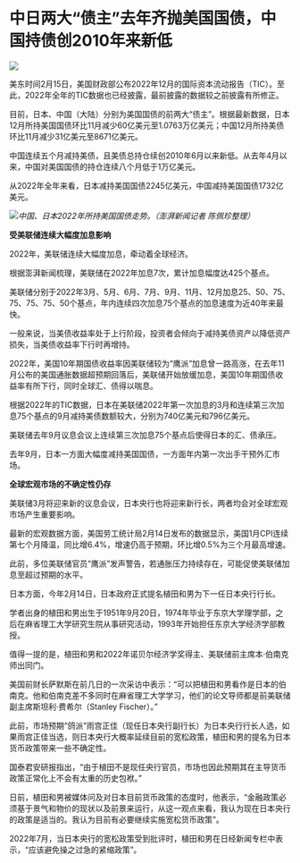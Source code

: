 # 中日两大“债主”去年齐抛美国国债，中国持债创2010年来新低

![](https://inews.gtimg.com/newsapp_bt/0/15667767492/1000)

美东时间2月15日，美国财政部公布2022年12月的国际资本流动报告（TIC）。至此，2022年全年的TIC数据也已经披露，最前披露的数据较之前披露有所修正。

目前，日本、中国（大陆）分别为美国国债的前两大“债主”。根据最新数据，日本12月所持美国国债环比11月减少60亿美元至1.0763万亿美元；中国12月所持美债环比11月减少31亿美元至8671亿美元。

中国连续五个月减持美债，且美债总持仓续创2010年6月以来新低。从去年4月以来，中国对美国国债的持仓连续八个月低于1万亿美元。

从2022年全年来看，日本减持美国国债2245亿美元，中国减持美国国债1732亿美元。

![](https://inews.gtimg.com/newsapp_bt/0/15667767493/1000)_中国、日本2022年所持美国国债走势。（澎湃新闻记者
陈佩珍整理）_

**受美联储连续大幅度加息影响**

2022年，美联储连续大幅度加息，牵动着全球经济。

根据澎湃新闻梳理，美联储在2022年加息7次，累计加息幅度达425个基点。

美联储分别于2022年3月、5月、6月、7月、9月、11月、12月加息25、50、75、75、75、75、50个基点，年内连续四次加息75个基点的加息速度为近40年来最快。

一般来说，当美债收益率处于上行阶段，投资者会倾向于减持美债资产以降低资产损失，当美债收益率下行时再增持。

2022年，美国10年期国债收益率因美联储较为“鹰派”加息曾一路高涨，在去年11月公布的美国通胀数据超预期回落后，美联储开始放缓加息，美国10年期国债收益率有所下行，同时全球汇、债得以喘息。

根据2022年的TIC数据，日本在美联储2022年第一次加息的3月和连续第三次加息75个基点的9月减持美债数额较大，分别为740亿美元和796亿美元。

美联储去年9月议息会议上连续第三次加息75个基点后使得日本的汇、债承压。

去年9月，日本一方面大幅度减持美国国债，一方面年内第一次出手干预外汇市场。

**全球宏观市场的不确定性仍存**

美联储3月将迎来新的议息会议，日本央行也将迎来新行长，两者均会对全球宏观市场产生重要影响。

最新的宏观数据方面，美国劳工统计局2月14日发布的数据显示，美国1月CPI连续第七个月降温，同比增6.4%，增速仍高于预期，环比增0.5%为三个月最高增速。

此前，多位美联储官员“鹰派”发声警告，若通胀压力持续存在，可能促使美联储加息至超过预期的水平。

日本方面，今年2月14日，日本政府正式提名植田和男为下一任日本央行行长。

学者出身的植田和男出生于1951年9月20日，1974年毕业于东京大学理学部，之后在麻省理工大学研究生院从事研究活动，1993年开始担任东京大学经济学部教授。

值得一提的是，植田和男和2022年诺贝尔经济学奖得主、美联储前主席本·伯南克师出同门。

美国前财长萨默斯在前几日的一次采访中表示：“可以把植田和男看作是日本的伯南克。他和伯南克差不多同时在麻省理工大学学习，他们的论文导师都是前美联储副主席斯坦利·费希尔（Stanley
Fischer）。”

此前，市场预期“鸽派”雨宫正佳（现任日本央行副行长）为日本央行行长人选，如果雨宫正佳当选，则日本央行大概率延续目前的宽松政策，植田和男的提名为日本货币政策带来一些不确定性。

国泰君安研报指出，“由于植田不是现任央行官员，市场也因此预期其在主导货币政策正常化上不会有太重的历史包袱。”

日前，植田和男被媒体问及对日本目前货币政策的态度时，他表示，“金融政策必须基于景气和物价的现状以及前景来运行，从这一观点来看，我认为现在日本央行的政策是适当的。我认为目前有必要继续实施宽松货币政策”。

2022年7月，当日本央行的宽松政策受到批评时，植田和男在日经新闻专栏中表示，“应该避免操之过急的紧缩政策”。

